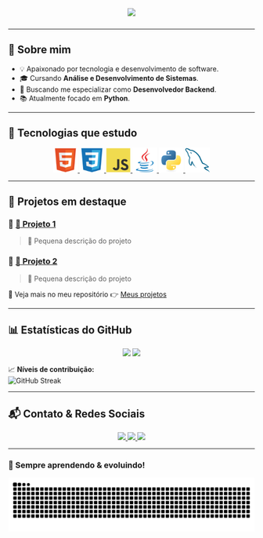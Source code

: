<h1 align="center">
  <img src="https://readme-typing-svg.herokuapp.com?font=Fira+Code&weight=600&size=22&pause=1000&color=18F7C9&center=true&vCenter=true&multiline=true&width=600&height=80&lines=Ol%C3%A1%2C+eu+sou+Lucca!+%F0%9F%91%8B;Seja+bem-vindo+ao+meu+perfil+do+GitHub!+%F0%9F%92%BB" />
</h1>

---

## 🎯 Sobre mim  

- 💡 Apaixonado por tecnologia e desenvolvimento de software.  
- 🎓 Cursando **Análise e Desenvolvimento de Sistemas**.  
- 🚀 Buscando me especializar como **Desenvolvedor Backend**.  
- 📚 Atualmente focado em **Python**.  

---

## 🚀 Tecnologias que estudo  

<div align="center">
  <a href="https://developer.mozilla.org/en-US/docs/Web/HTML" target="_blank">
    <img src="https://raw.githubusercontent.com/devicons/devicon/master/icons/html5/html5-original.svg" alt="HTML" width="50" height="50"/>
  </a>
  <a href="https://developer.mozilla.org/en-US/docs/Web/CSS" target="_blank">
    <img src="https://raw.githubusercontent.com/devicons/devicon/master/icons/css3/css3-original.svg" alt="CSS" width="50" height="50"/>
  </a>
  <a href="https://developer.mozilla.org/en-US/docs/Web/JavaScript" target="_blank">
    <img src="https://raw.githubusercontent.com/devicons/devicon/master/icons/javascript/javascript-original.svg" alt="JavaScript" width="50" height="50"/>
  </a>
  <a href="https://www.java.com/" target="_blank">
    <img src="https://raw.githubusercontent.com/devicons/devicon/master/icons/java/java-original.svg" alt="Java" width="50" height="50"/>
  </a>
  <a href="https://www.python.org/" target="_blank">
    <img src="https://raw.githubusercontent.com/devicons/devicon/master/icons/python/python-original.svg" alt="Python" width="50" height="50"/>
  </a>
  <a href="https://www.mysql.com/" target="_blank">
    <img src="https://raw.githubusercontent.com/devicons/devicon/master/icons/mysql/mysql-original.svg" alt="MySQL" width="50" height="50"/>
  </a>
</div>  

---

## 📌 Projetos em destaque  

### 🔹 [📂 Projeto 1](https://github.com/seu-repo)
> 🔹 Pequena descrição do projeto  

### 🔹 [📂 Projeto 2](https://github.com/seu-repo)
> 🔹 Pequena descrição do projeto  

📍 Veja mais no meu repositório 👉 [Meus projetos](https://github.com/srlzinn?tab=repositories)  

---

## 📊 Estatísticas do GitHub  

<div align="center">
  <img height="180em" src="https://github-readme-stats.vercel.app/api?username=srlzinn&show_icons=true&theme=dracula&include_all_commits=true&count_private=true"/>
  <img height="180em" src="https://github-readme-stats.vercel.app/api/top-langs/?username=srlzinn&layout=compact&langs_count=6&theme=dracula"/>
</div>

📈 **Níveis de contribuição:**  
![GitHub Streak](https://github-readme-streak-stats.herokuapp.com/?user=srlzinn&theme=dracula)  

---

## 📬 Contato & Redes Sociais  

<div align="center">
  <a href="https://www.instagram.com/calu_zin/" target="_blank" rel="noopener noreferrer">
    <img src="https://img.shields.io/badge/-Instagram-%23E4405F?style=for-the-badge&logo=instagram&logoColor=white"/>
  </a>
  <a href="https://www.linkedin.com/in/lucca-galeno-cordeiro-a175502a8/" target="_blank" rel="noopener noreferrer">
    <img src="https://img.shields.io/badge/-LinkedIn-%230077B5?style=for-the-badge&logo=linkedin&logoColor=white"/>
  </a>
  <a href="mailto:seuemail@gmail.com">
    <img src="https://img.shields.io/badge/-Email-%23D14836?style=for-the-badge&logo=gmail&logoColor=white"/>
  </a>
</div>

---

### 🚀 Sempre aprendendo & evoluindo!  

![Snake animation](https://github.com/srlzinn/srlzinn/blob/output/github-contribution-grid-snake.svg)


